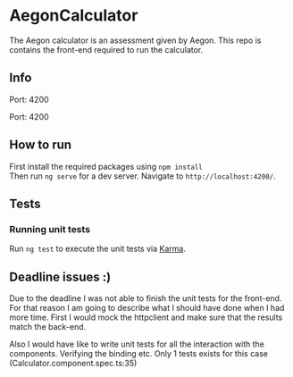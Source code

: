 # AegonCalculator

The Aegon calculator is an assessment given by Aegon. This repo is contains the front-end required to run the
calculator.

## Info
Port: 4200

Port: 4200

## How to run

First install the required packages using `npm install`  
Then run `ng serve` for a dev server. Navigate to `http://localhost:4200/`.

## Tests

### Running unit tests

Run `ng test` to execute the unit tests via [Karma](https://karma-runner.github.io).

## Deadline issues :)

Due to the deadline I was not able to finish the unit tests for the front-end. For that reason I am going to describe
what I should have done when I had more time. First I would mock the httpclient and make sure that the results match the
back-end.

Also I would have like to write unit tests for all the interaction with the components. Verifying the binding etc. Only
1 tests exists for this case (Calculator.component.spec.ts:35)

